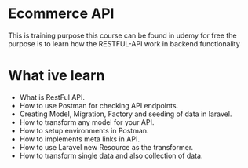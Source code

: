 # Ecommerce API
This is training purpose this course can be found in udemy for free the purpose is to learn how the RESTFUL-API work in backend functionality

# What ive learn
  - What is RestFul API.
  - How to use Postman for checking API endpoints.
  - Creating Model, Migration, Factory and seeding of data in laravel.
  - How to transform any model for your API.
  - How to setup environments in Postman.
  - How to implements meta links in API.
  - How to use Laravel new Resource as the transformer.
  - How to transform single data and also collection of data.
